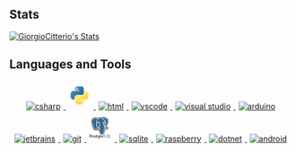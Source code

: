 <!--# Hello there! 👋

Welcome to my GitHub profile! I'm Giorgio Citterio, a passionate developer who loves programming and technology.-->

## Stats

<!-- [![GiorgioCitterio's Profile](https://github-readme-stats.vercel.app/api?username=GiorgioCitterio&theme=nightowl)](https://github.com/GiorgioCitterio/GiorgioCitterio/) -->

[![GiorgioCitterio's Stats](https://github-readme-stats.vercel.app/api/top-langs/?username=GiorgioCitterio&theme=nightowl)](https://github.com/GiorgioCitterio/GiorgioCitterio/)


<!--  [![GiorgioCitterio's wakatime stats](https://github-readme-stats.vercel.app/api/wakatime?username=gigiosnow&theme=nightowl)](https://github.com/GiorgioCitterio) -->

<!-- ## Popular Projects

<a href="https://github.com/GiorgioCitterio/WeatherForecastAppMAUI" style="padding: 10px; margin: 5px;">
  <img align="center" src="https://github-readme-stats.vercel.app/api/pin/?username=GiorgioCitterio&repo=WeatherForecastAppMAUI&theme=nightowl" />
</a>

<a href="https://github.com/GiorgioCitterio/MemoryMAUI" style="padding: 10px; margin: 5px;">
  <img align="center" src="https://github-readme-stats.vercel.app/api/pin/?username=GiorgioCitterio&repo=MemoryMAUI&theme=nightowl" />
</a>

<a href="https://github.com/GiorgioCitterio/Motor-and-Sensor-Control-on-Arduino-Raspberry-Pi-and-ESP" style="padding: 10px; margin: 5px;">
  <img align="center" src="https://github-readme-stats.vercel.app/api/pin/?username=GiorgioCitterio&repo=Motor-and-Sensor-Control-on-Arduino-Raspberry-Pi-and-ESP&theme=nightowl" />
</a>

<a href="https://github.com/GiorgioCitterio/Shelly_3EM_control" style="padding: 10px; margin: 5px;">
  <img align="center" src="https://github-readme-stats.vercel.app/api/pin/?username=GiorgioCitterio&repo=Shelly_3EM_control&theme=nightowl" />
</a>
-->

## Languages and Tools

<p align="center">
  <a href="https://learn.microsoft.com/it-it/dotnet/csharp/" target="_blank" rel="noreferrer">
    <img src="https://cdn.jsdelivr.net/gh/devicons/devicon/icons/csharp/csharp-line.svg" alt="csharp" width="40" height="40" style="margin: 5px;" />
  </a>
  <a href="https://www.python.org" target="_blank" rel="noreferrer">
    <img src="https://raw.githubusercontent.com/devicons/devicon/master/icons/python/python-original.svg" alt="python" width="40" height="40" style="margin: 5px;" />
  </a>
  <a href="https://en.wikipedia.org/wiki/HTML" target="_blank" rel="noreferrer">
    <img src="https://cdn.jsdelivr.net/gh/devicons/devicon/icons/html5/html5-original-wordmark.svg" alt="html" width="40" height="40" style="margin: 5px;" />
  </a>
  <a href="https://code.visualstudio.com/" target="_blank" rel="noreferrer">
    <img src="https://cdn.jsdelivr.net/gh/devicons/devicon/icons/vscode/vscode-original.svg" alt="vscode" width="40" height="40" style="margin: 5px;" />
  </a>
  <a href="https://visualstudio.microsoft.com" target="_blank" rel="noreferrer">
    <img src="https://cdn.jsdelivr.net/gh/devicons/devicon/icons/visualstudio/visualstudio-plain.svg" alt="visual studio" width="40" height="40" style="margin: 5px;" />
  </a>
  <a href="https://www.arduino.cc/" target="_blank" rel="noreferrer">
    <img src="https://cdn.worldvectorlogo.com/logos/arduino-1.svg" alt="arduino" width="40" height="40" style="margin: 5px;" />
  </a>
  <a href="https://www.jetbrains.com" target="_blank" rel="noreferrer">
    <img src="https://cdn.jsdelivr.net/gh/devicons/devicon/icons/jetbrains/jetbrains-original.svg" alt="jetbrains" width="40" height="40" style="margin: 5px;" />
  </a>
  <a href="https://git-scm.com/" target="_blank" rel="noreferrer">
    <img src="https://www.vectorlogo.zone/logos/git-scm/git-scm-icon.svg" alt="git" width="40" height="40" style="margin: 5px;" />
  </a>
  <a href="https://www.postgresql.org" target="_blank" rel="noreferrer">
    <img src="https://raw.githubusercontent.com/devicons/devicon/master/icons/postgresql/postgresql-original-wordmark.svg" alt="postgresql" width="40" height="40" style="margin: 5px;" />
  </a>
  <a href="https://www.sqlite.org/index.html" target="_blank" rel="noreferrer">
    <img src="https://cdn.jsdelivr.net/gh/devicons/devicon/icons/sqlite/sqlite-original-wordmark.svg" alt="sqlite" width="40" height="40" style="margin: 5px;" />
  </a>
  <a href="https://www.raspberrypi.com" target="_blank" rel="noreferrer">
    <img src="https://cdn.jsdelivr.net/gh/devicons/devicon/icons/raspberrypi/raspberrypi-original.svg" alt="raspberry" width="40" height="40" style="margin: 5px;" />
  </a>
  <a href="https://learn.microsoft.com/it-it/dotnet/core/introduction" target="_blank" rel="noreferrer">
    <img src="https://cdn.jsdelivr.net/gh/devicons/devicon/icons/dotnetcore/dotnetcore-original.svg" alt="dotnet" width="40" height="40" style="margin: 5px;" />
  </a>
  <a href="https://www.android.com" target="_blank" rel="noreferrer">
    <img src="https://cdn.jsdelivr.net/gh/devicons/devicon/icons/android/android-plain-wordmark.svg" alt="android" width="40" height="40" style="margin: 5px;" />
  </a>
</p>
